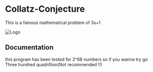 
# Collatz-Conjecture

This is a famous mathematical problem of 3x+1


![Logo](https://hips.hearstapps.com/hmg-prod.s3.amazonaws.com/images/collatz-1568382224.jpg)

    
## Documentation

this program has been tested for 2^68 numbers so if you wanna try go Three hundred quadrillion(Not recommended !!)

  
